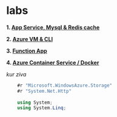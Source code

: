 # labs


**1. [App Service, Mysql & Redis cache](https://github.com/sulakova/labs/blob/master/AppService_with_Redis.md)**

**2. [Azure VM & CLI](https://github.com/sulakova/labs/blob/master/cli.md)**

**3. [Function App](https://github.com/sulakova/labs/blob/master/fct.md)**

**4. [Azure Container Service / Docker](https://github.com/sulakova/labs/blob/master/acs.md)**

_kur ziva_
```C#
	#r "Microsoft.WindowsAzure.Storage"
	#r "System.Net.Http"
	
	using System;
	using System.Linq;
```
